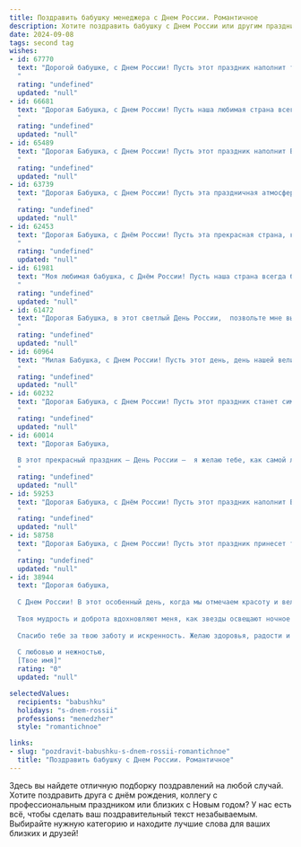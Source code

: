 ```yaml
---
title: Поздравить бабушку менеджера с Днем России. Романтичное
description: Хотите поздравить бабушку с Днем России или другим праздником? Наш ИИ создаст незабываемое поздравление, а вы обязательно выделитесь среди других.  
date: 2024-09-08
tags: second tag
wishes:
- id: 67770
  text: "Дорогой бабушке, с Днем России! Пусть этот праздник наполнит твою жизнь яркими красками и теплом, как рассвет над родной землей. Желаю тебе крепкого здоровья, душевного спокойствия и неиссякаемой любви, которая всегда тебе сопутствует как верный спутник.
  "
  rating: "undefined"
  updated: "null"
- id: 66681
  text: "Дорогая Бабушка, с Днем России! Пусть наша любимая страна всегда остается сильной и процветающей, а наша семья - крепкой и дружной. Ты - настоящая хранительница наших традиций, и твоя любовь и забота - самый ценный подарок. Пусть каждый день приносит тебе радость и спокойствие, а моя любовь и поддержка будут всегда рядом.
  "
  rating: "undefined"
  updated: "null"
- id: 65489
  text: "Дорогая Бабушка, с Днем России! Пусть этот праздник наполнит Вашу жизнь теплом, радостью и гордостью за нашу прекрасную страну.  Пусть Ваша душа всегда будет светлой и чистой, как небо над Россией,  а сердце бьется в унисон с ритмом ее истории. Желаю Вам крепкого здоровья,  неиссякаемой энергии и  многих счастливых лет в окружении любимых людей.
  "
  rating: "undefined"
  updated: "null"
- id: 63739
  text: "Дорогая Бабушка, с Днем России! Пусть эта праздничная атмосфера наполнит твою жизнь радостью, теплом и любовью, как та нежность, с которой ты всегда встречаешь нас. Пусть твоя мудрость и опыт, как ценный менеджер жизни, всегда направляют и вдохновляют, а сердце поет от гордости за нашу великую Родину!
  "
  rating: "undefined"
  updated: "null"
- id: 62453
  text: "Дорогая Бабушка, с Днём России! Пусть эта прекрасная страна, которую мы так любим, всегда будет для нас символом  счастья, благополучия и любви.  Ты, как истинный менеджер,  умно и мудро ведешь свою жизнь,  успешно управляя семейным очагом и  нами, своими любящими внуками.  Ты - настоящая  россиянка,  полная  красоты,  души и  нежности. Желаю тебе  ярких  моментов,  крепкого  здоровья  и  неисчерпаемого  оптимизма!
  "
  rating: "undefined"
  updated: "null"
- id: 61981
  text: "Моя любимая бабушка, с Днём России! Пусть наша страна всегда будет сильной и красивой, а мы - счастливыми и свободными. Ты, как и наша Родина, полна мудрости и любви. Пусть твоя жизнь будет яркой и наполненной счастьем!
  "
  rating: "undefined"
  updated: "null"
- id: 61472
  text: "Дорогая Бабушка, в этот светлый День России,  позвольте мне выразить всю свою любовь и признательность! Вы - воплощение истинной российской души, с ее теплотой, мудростью и неиссякаемой силой. Пусть этот день наполнит Вас радостью, а жизнь - миром и благополучием!
  "
  rating: "undefined"
  updated: "null"
- id: 60964
  text: "Милая Бабушка, с Днем России! Пусть этот день, день нашей великой страны, станет для тебя таким же светлым и радостным, как ты сама. Пусть твоя душа, полная любви и тепла, всегда будет согрета заботой и счастьем. Я желаю тебе крепкого здоровья,  жизненной энергии и  множества счастливых моментов, чтобы твоя работа менеджера приносила только положительные эмоции.  С праздником, дорогая!
  "
  rating: "undefined"
  updated: "null"
- id: 60232
  text: "Дорогая Бабушка, с Днем России! Пусть этот праздник станет символом нашего единства, любви к Родине и веры в светлое будущее. Пусть твоя жизнь, как и Россия, всегда будет наполнена красотой, любовью и процветанием.
  "
  rating: "undefined"
  updated: "null"
- id: 60014
  text: "Дорогая Бабушка,
  
  В этот прекрасный праздник – День России –  я желаю тебе, как самой любимой  моей менеджерке, всего самого светлого и доброго. Пусть  твоя жизнь будет наполнена счастьем, радостью,  и пусть каждый день будет полон любви и заботы!
  "
  rating: "undefined"
  updated: "null"
- id: 59253
  text: "Дорогая Бабушка, с Днём России! Пусть этот праздник наполнит Вашу жизнь светом, любовью и теплом, как солнечный день. Пусть в этот день Вы почувствуете себя самой счастливой, любимой и уважаемой, как истинный символ нашей великой страны.
  "
  rating: "undefined"
  updated: "null"
- id: 58758
  text: "Дорогая Бабушка, с Днем России! Пусть этот праздник принесет тебе мир, радость и любовь, а сердце твое всегда будет полным светлых воспоминаний о нашей великой стране. Твой талант менеджера всегда восхищает меня, и я желаю тебе оставаться такой же мудрой, сильной и вдохновляющей!
  "
  rating: "undefined"
  updated: "null"
- id: 38944
  text: "Дорогая бабушка,
  
  С Днем России! В этот особенный день, когда мы отмечаем красоту и величие нашей страны, хочу выразить тебе свою глубокую любовь и восхищение. Ты — как крепкий компас в нашем семейном море, всегда направляющая нас к верным жизненным ценностям и поддерживающая в трудные минуты.
  
  Твоя мудрость и доброта вдохновляют меня, как звезды освещают ночное небо. Пусть каждый день твоей жизни будет наполнен счастьем, светом и теплом, а твой жизненный опыт всегда служит нам путеводной нитью.
  
  Спасибо тебе за твою заботу и искренность. Желаю здоровья, радости и долгих лет, чтобы мы могли вместе видеть, как цветет наша великая Россия, и делиться друг с другом теплом этого праздника.
  
  С любовью и нежностью,
  [Твое имя]"
  rating: "0"
  updated: "null"

selectedValues:
  recipients: "babushku"
  holidays: "s-dnem-rossii"
  professions: "menedzher"
  style: "romantichnoe"

links:
- slug: "pozdravit-babushku-s-dnem-rossii-romantichnoe"
  title: "Поздравить бабушку с Днем России. Романтичное"
---
```


Здесь вы найдете отличную подборку поздравлений на любой случай. 
Хотите поздравить друга с днём рождения, коллегу с профессиональным праздником или близких с Новым годом? У нас есть всё, чтобы сделать ваш поздравительный текст незабываемым. Выбирайте нужную категорию и находите лучшие слова для ваших близких и друзей!
